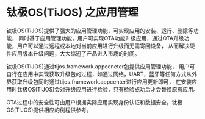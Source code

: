 # 钛极OS(TiJOS) 之应用管理

钛极OS(TiJOS)提供了强大的应用管理功能，可实现应用的安装、运行、删除等功能， 同时基于应用管理功能，用户可实现OTA功能升级应用，通过OTA升级功能，用户可以通过远程或本地对当前应用进行升级而无需寄回设备， 从而解决硬件应用版本升级问题，大大缩短了产品进入市场的时间。

钛极OS(TiJOS)通过tijos.framework.appceneter包提供应用管理功能， 用户可自行在应用中实现获取升级包的过程，如通过网络，UART，蓝牙等任何方式从外界获取升级包同时通过tijos.framework.appcenter进行应用更新即可， 在安装应用时钛极OS(TiJOS)会对升级应用进行检验，只有检验成功后才会替换原有应用。

OTA过程中的安全性可由用户根据实际应用实现身份认证和数据安全，钛极OS(TiJOS)提供相应的例程供参考。